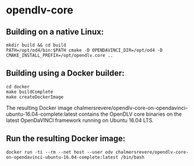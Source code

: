 # opendlv-core

## Building on a native Linux:

    mkdir build && cd build
    PATH=/opt/od4/bin:$PATH cmake -D OPENDAVINCI_DIR=/opt/od4 -D CMAKE_INSTALL_PREFIX=/opt/opendlv.core ..

## Building using a Docker builder:

    cd docker
    make buildComplete
    make createDockerImage

The resulting Docker image chalmersrevere/opendlv-core-on-opendavinci-ubuntu-16.04-complete:latest contains
the OpenDLV core binaries on the latest OpenDaVINCI framework running on Ubuntu 16.04 LTS.

## Run the resulting Docker image:

    docker run -ti --rm --net host --user odv chalmersrevere/opendlv-core-on-opendavinci-ubuntu-16.04-complete:latest /bin/bash

